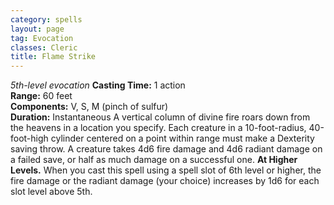 ```yaml
---
category: spells
layout: page
tag: Evocation
classes: Cleric
title: Flame Strike 
---
```

_5th-level evocation_ 
**Casting Time:** 1 action    
**Range:** 60 feet    
**Components:** V, S, M (pinch of sulfur)    
**Duration:** Instantaneous 
A vertical column of divine fire roars down from the heavens in a location you specify. Each creature in a 10-foot-radius, 40-foot-high cylinder centered on a point within range must make a Dexterity saving throw. A creature takes 4d6 fire damage and 4d6 radiant damage on a failed save, or half as much damage on a successful one. 
**At Higher Levels.** When you cast this spell using a spell slot of 6th level or higher, the fire damage or the radiant damage (your choice) increases by 1d6 for each slot level above 5th. 